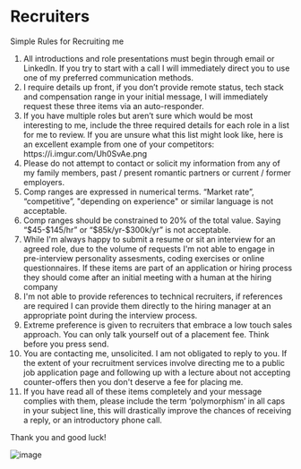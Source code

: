 # Recruiters

Simple Rules for Recruiting me
<ol>
<li>All introductions and role presentations must begin through email or LinkedIn.  If you try to start with a call I will immediately direct you to use one of my preferred communication methods.</li>
<li>I require details up front, if you don’t provide remote status, tech stack and compensation range in your initial message, I will immediately request these three items via an auto-responder.</li>
<li>If you have multiple roles but aren’t sure which would be most interesting to me, include the three required details for each role in a list for me to review.  If you are unsure what this list might look like, here is an excellent example from one of your competitors: https://i.imgur.com/Uh0SvAe.png</li>
<li>Please do not attempt to contact or solicit my information from any of my family members, past / present romantic partners or current / former employers.</li>
<li>Comp ranges are expressed in numerical terms. “Market rate”, “competitive”, "depending on experience" or similar language is not acceptable.</li>
<li>Comp ranges should be constrained to 20% of the total value. Saying “$45-$145/hr” or “$85k/yr-$300k/yr” is not acceptable.</li>
<li>While I'm always happy to submit a resume or sit an interview for an agreed role, due to the volume of requests I'm not able to engage in pre-interview personality assesments, coding exercises or online questionnaires. If these items are part of an application or hiring process they should come after an initial meeting with a human at the hiring company</li>
<li>I'm not able to provide references to technical recruiters, if references are required I can provide them directly to the hiring manager at an appropriate point during the interview process. </li>
<li>Extreme preference is given to recruiters that embrace a low touch sales approach. You can only talk yourself out of a placement fee. Think before you press send. </li>
<li>You are contacting me, unsolicited. I am not obligated to reply to you.  If the extent of your recruitment services involve directing me to a public job application page and following up with a lecture about not accepting counter-offers then you don't deserve a fee for placing me. </li>
<li>If you have read all of these items completely and your message complies with them, please include the term ‘polymorphism’ in all caps in your subject line, this will drastically improve the chances of receiving a reply, or an introductory phone call.</li>
</ol>

Thank you and good luck!


![image](https://user-images.githubusercontent.com/413744/190584478-521e2bd9-a7c0-42fb-bafb-20614660e435.png)
